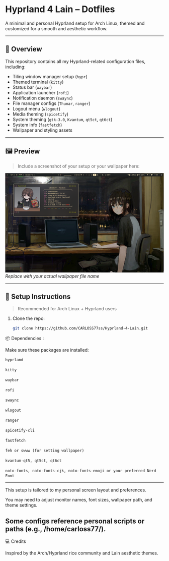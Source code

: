 # Hyprland 4 Lain – Dotfiles

A minimal and personal Hyprland setup for Arch Linux, themed and customized for a smooth and aesthetic workflow.

---

## 🎯 Overview

This repository contains all my Hyprland-related configuration files, including:

- Tiling window manager setup (`hypr`)
- Themed terminal (`kitty`)
- Status bar (`waybar`)
- Application launcher (`rofi`)
- Notification daemon (`swaync`)
- File manager configs (`Thunar`, `ranger`)
- Logout menu (`wlogout`)
- Media theming (`spicetify`)
- System theming (`gtk-3.0`, `Kvantum`, `qt5ct`, `qt6ct`)
- System info (`fastfetch`)
- Wallpaper and styling assets

---
## 🖼️ Preview

> Include a screenshot of your setup or your wallpaper here:

![preview](/screenshot.png)  
_Replace with your actual wallpaper file name_

---

## 🚀 Setup Instructions

> Recommended for Arch Linux + Hyprland users

1. Clone the repo:
   ```bash
   git clone https://github.com/CARLOSS77ss/Hyprland-4-Lain.git

   
📦 Dependencies :

Make sure these packages are installed:

    hyprland

    kitty

    waybar

    rofi

    swaync

    wlogout

    ranger

    spicetify-cli

    fastfetch

    feh or swww (for setting wallpaper)

    kvantum-qt5, qt5ct, qt6ct

    noto-fonts, noto-fonts-cjk, noto-fonts-emoji or your preferred Nerd Font
---
  This setup is tailored to my personal screen layout and preferences.

  You may need to adjust monitor names, font sizes, wallpaper path, and theme settings.

  Some configs reference personal scripts or paths (e.g., /home/carloss77/).
---


💻 Credits

Inspired by the Arch/Hyprland rice community and Lain aesthetic themes.

    
